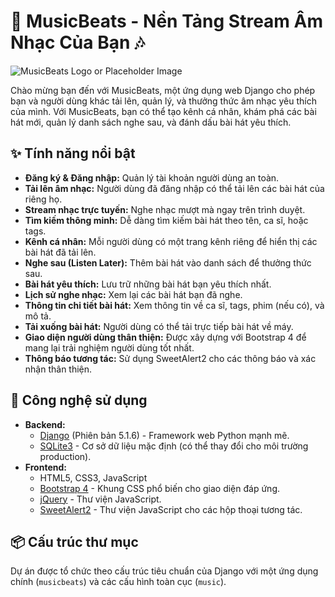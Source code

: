 # 🎵 MusicBeats - Nền Tảng Stream Âm Nhạc Của Bạn 🎶

![MusicBeats Logo or Placeholder Image](images/musicbeats_banner.png)

Chào mừng bạn đến với MusicBeats, một ứng dụng web Django cho phép bạn và người dùng khác tải lên, quản lý, và thưởng thức âm nhạc yêu thích của mình. Với MusicBeats, bạn có thể tạo kênh cá nhân, khám phá các bài hát mới, quản lý danh sách nghe sau, và đánh dấu bài hát yêu thích.

## ✨ Tính năng nổi bật

*   **Đăng ký & Đăng nhập:** Quản lý tài khoản người dùng an toàn.
*   **Tải lên âm nhạc:** Người dùng đã đăng nhập có thể tải lên các bài hát của riêng họ.
*   **Stream nhạc trực tuyến:** Nghe nhạc mượt mà ngay trên trình duyệt.
*   **Tìm kiếm thông minh:** Dễ dàng tìm kiếm bài hát theo tên, ca sĩ, hoặc tags.
*   **Kênh cá nhân:** Mỗi người dùng có một trang kênh riêng để hiển thị các bài hát đã tải lên.
*   **Nghe sau (Listen Later):** Thêm bài hát vào danh sách để thưởng thức sau.
*   **Bài hát yêu thích:** Lưu trữ những bài hát bạn yêu thích nhất.
*   **Lịch sử nghe nhạc:** Xem lại các bài hát bạn đã nghe.
*   **Thông tin chi tiết bài hát:** Xem thông tin về ca sĩ, tags, phim (nếu có), và mô tả.
*   **Tải xuống bài hát:** Người dùng có thể tải trực tiếp bài hát về máy.
*   **Giao diện người dùng thân thiện:** Được xây dựng với Bootstrap 4 để mang lại trải nghiệm người dùng tốt nhất.
*   **Thông báo tương tác:** Sử dụng SweetAlert2 cho các thông báo và xác nhận thân thiện.

## 🚀 Công nghệ sử dụng

*   **Backend:**
    *   [Django](https://www.djangoproject.com/) (Phiên bản 5.1.6) - Framework web Python mạnh mẽ.
    *   [SQLite3](https://www.sqlite.org/index.html) - Cơ sở dữ liệu mặc định (có thể thay đổi cho môi trường production).
*   **Frontend:**
    *   HTML5, CSS3, JavaScript
    *   [Bootstrap 4](https://getbootstrap.com/docs/4.6/getting-started/introduction/) - Khung CSS phổ biến cho giao diện đáp ứng.
    *   [jQuery](https://jquery.com/) - Thư viện JavaScript.
    *   [SweetAlert2](https://sweetalert2.github.io/) - Thư viện JavaScript cho các hộp thoại tương tác.

## 📦 Cấu trúc thư mục

Dự án được tổ chức theo cấu trúc tiêu chuẩn của Django với một ứng dụng chính (`musicbeats`) và các cấu hình toàn cục (`music`).
